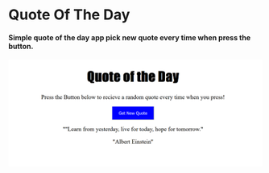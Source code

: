 # Quote Of The Day
<h4>Simple quote of the day app pick new quote every time when press the button.</h4>

![](img/capture.png)
